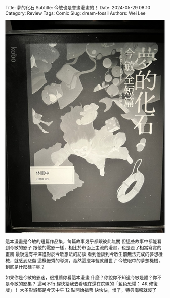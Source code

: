 Title: 夢的化石
Subtitle: 今敏也是會畫漫畫的！
Date: 2024-05-29 08:10
Category: Review
Tags: Comic
Slug: dream-fossil
Authors: Wei Lee

![dream-fossil](/images/post-images/2024-dream-fossil/dream-fossil.jpg)

<!--more-->

這本漫畫是今敏的短篇作品集，每篇故事幾乎都跟彼此無關
但這些故事中都能看到今敏的影子
跟他的電影一樣，相比於市面上主流的漫畫，也是走了相當寫實的畫風
最後還有平澤進對於今敏想法的訪談
看到他談到今敏生前無法完成的夢想機械，就感到悲傷
這樣優秀的導演，竟然這麼年輕就離世了
今敏眼中的夢想機械，到底是什麼樣子呢？

如果你是今敏的影迷，很推薦你看這本漫畫
什麼？你說你不知道今敏是誰？你不是今敏的影集？
這可不行
趕快給我去看現在還在院線的「藍色恐懼： 4K 修復版」！
大多影城都是今天中午 12 點開始搶票
快快快，慢了，特典海報就沒了
